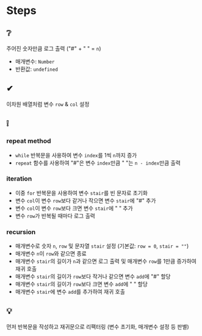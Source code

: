 # Steps

## ❔
주어진 숫자만큼 로그 출력 ("#" + " " = ```n```)
- 매개변수: ```Number```
- 반환값: ```undefined```

## ✔
이차원 배열처럼 변수 ```row``` & ```col``` 설정

## ❕
### repeat method
- ```while``` 반복문을 사용하여 변수 ```index```를 1씩 ```n```까지 증가
- ```repeat``` 함수를 사용하여 "#"은 변수 ```index```만큼 " "는 ```n - index```만큼 출력

### iteration
- 이중 ```for``` 반복문을 사용하여 변수 ```stair```를 빈 문자로 초기화
- 변수 ```col```이 변수 ```row```보다 같거나 작으면 변수 ```stair```에 "#" 추가
- 변수 ```col```이 변수 ```row```보다 크면 변수 ```stair```에 " " 추가
- 변수 ```row```가 반복될 때마다 로그 출력 

### recursion
- 매개변수로 숫자 ```n```, ```row``` 및 문자열 ```stair``` 설정 (기본값: ```row = 0```, ```stair = ""```)
- 매개변수 ```n```이 ```row```와 같으면 종료
- 매개변수 ```stair```의 길이가 ```n```과 같으면 로그 출력 및 매개변수 ```row```를 1만큼 증가하여 재귀 호출
- 매개변수 ```stair```의 길이가 ```row```보다 작거나 같으면 변수 ```add```에 "#" 할당
- 매개변수 ```stair```의 길이가 ```row```보다 크면 변수 ```add```에 " " 할당
- 매개변수 ```stair```에 변수 ```add```를 추가하여 재귀 호출

## 💡
먼저 반복문을 작성하고 재귀문으로 리팩터링 (변수 초기화, 매개변수 설정 등 판별)
